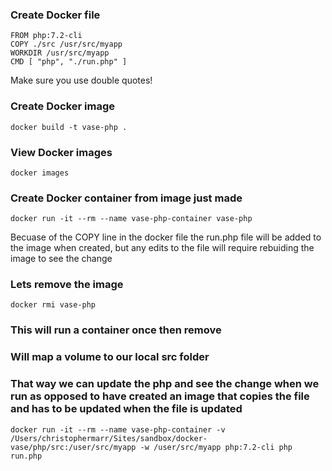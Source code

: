 ### Create Docker file

```
FROM php:7.2-cli
COPY ./src /usr/src/myapp
WORKDIR /usr/src/myapp
CMD [ "php", "./run.php" ]
```

Make sure you use double quotes!

### Create Docker image

`docker build -t vase-php .`

### View Docker images

`docker images`

### Create Docker container from image just made

`docker run -it --rm --name vase-php-container vase-php`

Becuase of the COPY line in the docker file the run.php file will be added to the image when created, but any edits to the file will require rebuiding the image to see the change

### Lets remove the image

`docker rmi vase-php`

### This will run a container once then remove

### Will map a volume to our local src folder

### That way we can update the php and see the change when we run as opposed to have created an image that copies the file and has to be updated when the file is updated

`docker run -it --rm --name vase-php-container -v /Users/christophermarr/Sites/sandbox/docker-vase/php/src:/user/src/myapp -w /user/src/myapp php:7.2-cli php run.php`
